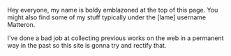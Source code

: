 Hey everyone, my name is boldy emblazoned at the top of this page.  You might also find some of my stuff typically under the [lame] username Matteron.

I've done a bad job at collecting previous works on the web in a permanent way in the past so this site is gonna try and rectify that.